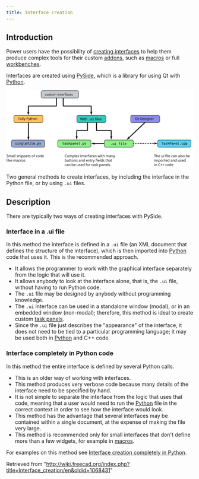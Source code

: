 ```yaml
---
title: Interface creation
---
```


## Introduction

Power users have the possibility of [creating interfaces](/Interface_creation "Interface creation") to help them produce complex tools for their custom [addons](/Addon "Addon"), such as [macros](/Macros "Macros") or full [workbenches](/Workbenches "Workbenches").

Interfaces are created using [PySide](/PySide "PySide"), which is a library for using Qt with [Python](/Python "Python").

![](/src/assets/images/FreeCAD_creating_interfaces.svg)

Two general methods to create interfaces, by including the interface in the Python file, or by using `.ui` files.

## Description

There are typically two ways of creating interfaces with PySide.

### Interface in a .ui file

In this method the interface is defined in a `.ui` file (an XML document that defines the structure of the interface), which is then imported into [Python](/Python "Python") code that uses it. This is the recommended approach.

- It allows the programmer to work with the graphical interface separately from the logic that will use it.
- It allows anybody to look at the interface alone, that is, the `.ui` file, without having to run Python code.
- The `.ui` file may be designed by anybody without programming knowledge.
- The `.ui` interface can be used in a standalone window (modal), or in an embedded window (non-modal); therefore, this method is ideal to create custom [task panels](/Task_panel "Task panel").
- Since the `.ui` file just describes the "appearance" of the interface, it does not need to be tied to a particular programming language; it may be used both in [Python](/Python "Python") and C++ code.

### Interface completely in Python code

In this method the entire interface is defined by several Python calls.

- This is an older way of working with interfaces.
- This method produces very verbose code because many details of the interface need to be specified by hand.
- It is not simple to separate the interface from the logic that uses that code, meaning that a user would need to run the [Python](/Python "Python") file in the correct context in order to see how the interface would look.
- This method has the advantage that several interfaces may be contained within a single document, at the expense of making the file very large.
- This method is recommended only for small interfaces that don't define more than a few widgets, for example in [macros](/Macros "Macros").

For examples on this method see [Interface creation completely in Python](/Dialog_creation "Dialog creation").

Retrieved from "<http://wiki.freecad.org/index.php?title=Interface_creation/en&oldid=1068431>"
